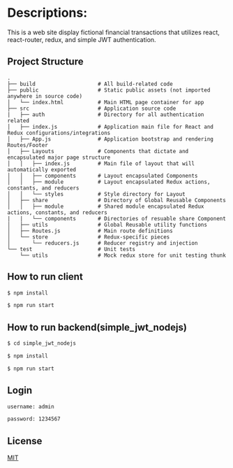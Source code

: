 # Descriptions:
This is a web site display fictional financial transactions that utilizes react, react-router, redux, and simple JWT authentication.
## Project Structure

```
.
├── build                    # All build-related code
├── public                   # Static public assets (not imported anywhere in source code)
│   └── index.html           # Main HTML page container for app
├── src                      # Application source code
|   ├── auth                 # Directory for all authentication related 
│   ├── index.js             # Application main file for React and Redux configurations/integrations
│   ├── App.js               # Application bootstrap and rendering Routes/Footer
│   ├── Layouts              # Components that dictate and encapsulated major page structure 
│   │   ├── index.js         # Main file of layout that will automatically exported
│   │   ├── components       # Layout encapsulated Components
│   │   ├── module           # Layout encapsulated Redux actions, constants, and reducers
│   │   └── styles           # Style directory for Layout
│   ├── share                # Directory of Global Reusable Components
│   │   ├── module           # Shared module encapsulated Redux actions, constants, and reducers
|   |   └── components       # Directories of resuable share Component 
│   ├── utils                # Global Reusable utility functions
│   ├── Routes.js            # Main route definitions
│   └── store                # Redux-specific pieces
│       └── reducers.js      # Reducer registry and injection
└── test                     # Unit tests
    └── utils                # Mock redux store for unit testing thunk    
```

## How to run client

```bash
$ npm install
```
```bash
$ npm run start
```

## How to run backend(simple_jwt_nodejs) 

```bash
$ cd simple_jwt_nodejs

```

```bash
$ npm install
```

```bash
$ npm run start
```


## Login

```bash
username: admin

```

```bash
password: 1234567
```

## License
[MIT](https://tldrlegal.com/license/mit-license)

